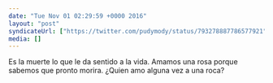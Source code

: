 ```yaml
---
date: "Tue Nov 01 02:29:59 +0000 2016"
layout: "post"
syndicateUrl: ["https://twitter.com/pudymody/status/793278887786577921"]
media: []
---
```

Es la muerte lo que le da sentido a la vida. Amamos una rosa porque sabemos que pronto morira. ¿Quien amo alguna vez a una roca?